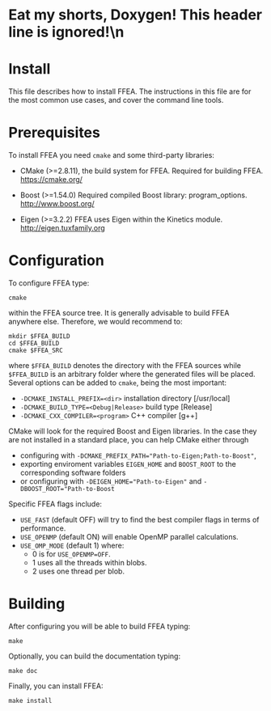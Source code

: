 
# Eat my shorts, Doxygen! This header line is ignored!\n 


Install 
=======

This file describes how to install FFEA. The instructions in this file
are for the most common use cases, and cover the command line tools.


Prerequisites
=============

To install FFEA you need `cmake` and some third-party libraries:

   * CMake (>=2.8.11), the build system for FFEA.
     Required for building FFEA.
     https://cmake.org/

   * Boost (>=1.54.0)
     Required compiled Boost library: program_options. 
     http://www.boost.org/

   * Eigen (>=3.2.2)
     FFEA uses Eigen within the Kinetics module.
     http://eigen.tuxfamily.org


Configuration
=============

To configure FFEA type:

    cmake 

within the FFEA source tree. It is generally advisable to build FFEA anywhere else. 
Therefore, we would recommend to:

    mkdir $FFEA_BUILD
    cd $FFEA_BUILD
    cmake $FFEA_SRC

where ` $FFEA_BUILD ` denotes the directory with the FFEA sources while 
  ` $FFEA_BUILD` is an arbitrary folder where the generated files will be placed.
Several options can be added to `cmake`, being the most important:

  * `-DCMAKE_INSTALL_PREFIX=<dir>`          installation directory [/usr/local]
  * `-DCMAKE_BUILD_TYPE=<Debug|Release>`    build type [Release]
  * `-DCMAKE_CXX_COMPILER=<program>`        C++ compiler [g++]

CMake will look for the required Boost and Eigen libraries. In the case they are not 
 installed in a standard place, you can help CMake either through 

  * configuring with ` -DCMAKE_PREFIX_PATH="Path-to-Eigen;Path-to-Boost" `,
  * exporting enviroment variables ` EIGEN_HOME `  and ` BOOST_ROOT ` to the corresponding 
      software folders
  * or configuring with ` -DEIGEN_HOME="Path-to-Eigen" ` and  ` -DBOOST_ROOT="Path-to-Boost `

Specific FFEA flags include:
  * `USE_FAST`    (default OFF) will try to find the best compiler flags in terms of performance.
  * `USE_OPENMP`  (default ON) will enable OpenMP parallel calculations.
  * `USE_OMP_MODE` (default 1) where:
    - 0 is for ` USE_OPENMP=OFF `.
    - 1 uses all the threads within blobs.
    - 2 uses one thread per blob.


Building
========
After configuring you will be able to build FFEA typing:

    make 

Optionally, you can build the documentation typing:

    make doc 

Finally, you can install FFEA:

    make install 





  



